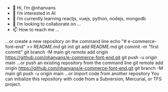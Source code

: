 - 👋 Hi, I’m @nhanvans
- 👀 I’m interested in AI
- 🌱 I’m currently learning reactjs, vuejs, python, nodejs, mongodb
- 💞️ I’m looking to collaborate on ...
- 📫 How to reach me ...

<!---
nhanvans/nhanvans is a ✨ special ✨ repository because its `README.md` (this file) appears on your GitHub profile.
You can click the Preview link to take a look at your changes.
--->


…or create a new repository on the command line
echo "# e-commerce-font-end" >> README.md
git init
git add README.md
git commit -m "first commit"
git branch -M main
git remote add origin https://github.com/nhanvans/e-commerce-font-end.git
git push -u origin main
…or push an existing repository from the command line
git remote add origin https://github.com/nhanvans/e-commerce-font-end.git
git branch -M main
git push -u origin main
…or import code from another repository
You can initialize this repository with code from a Subversion, Mercurial, or TFS project.
